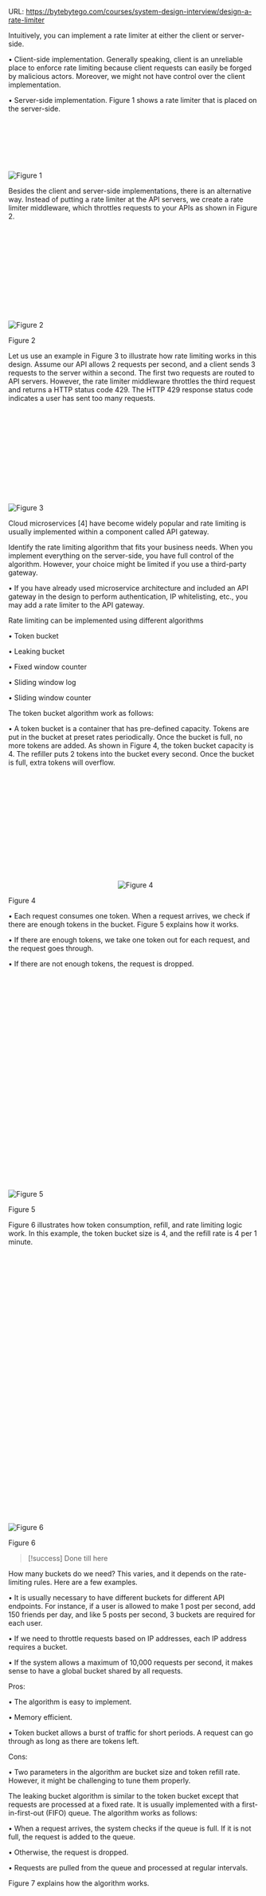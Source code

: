 URL: https://bytebytego.com/courses/system-design-interview/design-a-rate-limiter

Intuitively, you can implement a rate limiter at either the client or server-side.

•   Client-side implementation. Generally speaking, client is an unreliable place to enforce rate limiting because client requests can easily be forged by malicious actors. Moreover, we might not have control over the client implementation.
    
•   Server-side implementation. Figure 1 shows a rate limiter that is placed on the server-side.
    

![](data:image/svg+xml,%3csvg%20xmlns=%27http://www.w3.org/2000/svg%27%20version=%271.1%27%20width=%27500%27%20height=%27103%27/%3e)![Figure 1](https://bytebytego.com/_next/image?url=%2Fimages%2Fcourses%2Fsystem-design-interview%2Fdesign-a-rate-limiter%2Ffigure-4-1-5NU243KC.png&w=1080&q=75)


Besides the client and server-side implementations, there is an alternative way. Instead of putting a rate limiter at the API servers, we create a rate limiter middleware, which throttles requests to your APIs as shown in Figure 2.

![](data:image/svg+xml,%3csvg%20xmlns=%27http://www.w3.org/2000/svg%27%20version=%271.1%27%20width=%27500%27%20height=%27187%27/%3e)![Figure 2](https://bytebytego.com/_next/image?url=%2Fimages%2Fcourses%2Fsystem-design-interview%2Fdesign-a-rate-limiter%2Ffigure-4-2-GC455Q56.png&w=1080&q=75)

Figure 2


Let us use an example in Figure 3 to illustrate how rate limiting works in this design. Assume our API allows 2 requests per second, and a client sends 3 requests to the server within a second. The first two requests are routed to API servers. However, the rate limiter middleware throttles the third request and returns a HTTP status code 429. The HTTP 429 response status code indicates a user has sent too many requests.

![](data:image/svg+xml,%3csvg%20xmlns=%27http://www.w3.org/2000/svg%27%20version=%271.1%27%20width=%27500%27%20height=%27189%27/%3e)![Figure 3](https://bytebytego.com/_next/image?url=%2Fimages%2Fcourses%2Fsystem-design-interview%2Fdesign-a-rate-limiter%2Ffigure-4-3-KLFLUVLJ.png&w=1080&q=75)


Cloud microservices [4] have become widely popular and rate limiting is usually implemented within a component called API gateway.


Identify the rate limiting algorithm that fits your business needs. When you implement everything on the server-side, you have full control of the algorithm. However, your choice might be limited if you use a third-party gateway.


•   If you have already used microservice architecture and included an API gateway in the design to perform authentication, IP whitelisting, etc., you may add a rate limiter to the API gateway.


Rate limiting can be implemented using different algorithms


•   Token bucket
    
•   Leaking bucket
    
•   Fixed window counter
    
•   Sliding window log
    
•   Sliding window counter


The token bucket algorithm work as follows:

•   A token bucket is a container that has pre-defined capacity. Tokens are put in the bucket at preset rates periodically. Once the bucket is full, no more tokens are added. As shown in Figure 4, the token bucket capacity is 4. The refiller puts 2 tokens into the bucket every second. Once the bucket is full, extra tokens will overflow.

![](data:image/svg+xml,%3csvg%20xmlns=%27http://www.w3.org/2000/svg%27%20version=%271.1%27%20width=%27220%27%20height=%27229%27/%3e)![Figure 4](https://bytebytego.com/images/courses/system-design-interview/design-a-rate-limiter/figure-4-4-37HFRAED.svg)

Figure 4

•   Each request consumes one token. When a request arrives, we check if there are enough tokens in the bucket. Figure 5 explains how it works.
    
•   If there are enough tokens, we take one token out for each request, and the request goes through.
    
•   If there are not enough tokens, the request is dropped.
    

![](data:image/svg+xml,%3csvg%20xmlns=%27http://www.w3.org/2000/svg%27%20version=%271.1%27%20width=%27500%27%20height=%27431%27/%3e)![Figure 5](https://bytebytego.com/images/courses/system-design-interview/design-a-rate-limiter/figure-4-5-FGZ35C5S.svg)

Figure 5

Figure 6 illustrates how token consumption, refill, and rate limiting logic work. In this example, the token bucket size is 4, and the refill rate is 4 per 1 minute.

![](data:image/svg+xml,%3csvg%20xmlns=%27http://www.w3.org/2000/svg%27%20version=%271.1%27%20width=%27500%27%20height=%27542%27/%3e)![Figure 6](https://bytebytego.com/images/courses/system-design-interview/design-a-rate-limiter/figure-4-6-STPNU6NF.svg)

Figure 6


> [!success] Done till here

How many buckets do we need? This varies, and it depends on the rate-limiting rules. Here are a few examples.

•   It is usually necessary to have different buckets for different API endpoints. For instance, if a user is allowed to make 1 post per second, add 150 friends per day, and like 5 posts per second, 3 buckets are required for each user.
    
•   If we need to throttle requests based on IP addresses, each IP address requires a bucket.
    
•   If the system allows a maximum of 10,000 requests per second, it makes sense to have a global bucket shared by all requests.


Pros:

•   The algorithm is easy to implement.
    
•   Memory efficient.
    
•   Token bucket allows a burst of traffic for short periods. A request can go through as long as there are tokens left.
    

Cons:

•   Two parameters in the algorithm are bucket size and token refill rate. However, it might be challenging to tune them properly.


The leaking bucket algorithm is similar to the token bucket except that requests are processed at a fixed rate. It is usually implemented with a first-in-first-out (FIFO) queue. The algorithm works as follows:

•   When a request arrives, the system checks if the queue is full. If it is not full, the request is added to the queue.
    
•   Otherwise, the request is dropped.
    
•   Requests are pulled from the queue and processed at regular intervals.
    

Figure 7 explains how the algorithm works.

![](data:image/svg+xml,%3csvg%20xmlns=%27http://www.w3.org/2000/svg%27%20version=%271.1%27%20width=%27650%27%20height=%27202%27/%3e)![Figure 7](https://bytebytego.com/images/courses/system-design-interview/design-a-rate-limiter/figure-4-7-AI26NI2Y.svg)


Leaking bucket algorithm takes the following two parameters:

•   Bucket size: it is equal to the queue size. The queue holds the requests to be processed at a fixed rate.
    
•   Outflow rate: it defines how many requests can be processed at a fixed rate, usually in seconds.


Pros:

•   Memory efficient given the limited queue size.
    
•   Requests are processed at a fixed rate therefore it is suitable for use cases that a stable outflow rate is needed.
    

Cons:

•   A burst of traffic fills up the queue with old requests, and if they are not processed in time, recent requests will be rate limited.
    
•   There are two parameters in the algorithm. It might not be easy to tune them properly.


Fixed window counter algorithm works as follows:

•   The algorithm divides the timeline into fix-sized time windows and assign a counter for each window.
    
•   Each request increments the counter by one.
    
•   Once the counter reaches the pre-defined threshold, new requests are dropped until a new time window starts.


A major problem with this algorithm is that a burst of traffic at the edges of time windows could cause more requests than allowed quota to go through. Consider the following case:

![](data:image/svg+xml,%3csvg%20xmlns=%27http://www.w3.org/2000/svg%27%20version=%271.1%27%20width=%27496%27%20height=%27210%27/%3e)![Figure 9](https://bytebytego.com/images/courses/system-design-interview/design-a-rate-limiter/figure-4-9-52MK6L22.svg)

Figure 9

In Figure 9, the system allows a maximum of 5 requests per minute, and the available quota resets at the human-friendly round minute. As seen, there are five requests between 2:00:00 and 2:01:00 and five more requests between 2:01:00 and 2:02:00. For the one-minute window between 2:00:30 and 2:01:30, 10 requests go through. That is twice as many as allowed requests.


Pros:

•   Memory efficient.
    
•   Easy to understand.
    
•   Resetting available quota at the end of a unit time window fits certain use cases.
    

Cons:

•   Spike in traffic at the edges of a window could cause more requests than the allowed quota to go through.


We explain the algorithm with an example as revealed in Figure 10.

![](data:image/svg+xml,%3csvg%20xmlns=%27http://www.w3.org/2000/svg%27%20version=%271.1%27%20width=%27493%27%20height=%27409%27/%3e)![Figure 10](https://bytebytego.com/images/courses/system-design-interview/design-a-rate-limiter/figure-4-10-AI6H6IIX.svg)

Figure 10

In this example, the rate limiter allows 2 requests per minute. Usually, Linux timestamps are stored in the log. However, human-readable representation of time is used in our example for better readability.

•   The log is empty when a new request arrives at 1:00:01. Thus, the request is allowed.
    
•   A new request arrives at 1:00:30, the timestamp 1:00:30 is inserted into the log. After the insertion, the log size is 2, not larger than the allowed count. Thus, the request is allowed.
    
•   A new request arrives at 1:00:50, and the timestamp is inserted into the log. After the insertion, the log size is 3, larger than the allowed size 2. Therefore, this request is rejected even though the timestamp remains in the log.
    
•   A new request arrives at 1:01:40. Requests in the range [1:00:40,1:01:40) are within the latest time frame, but requests sent before 1:00:40 are outdated. Two outdated timestamps, 1:00:01 and 1:00:30, are removed from the log. After the remove operation, the log size becomes 2; therefore, the request is accepted.

**Note:** Sliding window log algorithm


Pros:

•   Rate limiting implemented by this algorithm is very accurate. In any rolling window, requests will not exceed the rate limit.

Cons:

•   The algorithm consumes a lot of memory because even if a request is rejected, its timestamp might still be stored in memory.


Figure 11 illustrates how this algorithm works.

![](data:image/svg+xml,%3csvg%20xmlns=%27http://www.w3.org/2000/svg%27%20version=%271.1%27%20width=%27600%27%20height=%27352%27/%3e)![Figure 11](https://bytebytego.com/images/courses/system-design-interview/design-a-rate-limiter/figure-4-11-R2MDCFXL.svg)

Figure 11

Assume the rate limiter allows a maximum of 7 requests per minute, and there are 5 requests in the previous minute and 3 in the current minute. For a new request that arrives at a 30% position in the current minute, the number of requests in the rolling window is calculated using the following formula:

•   Requests in current window **+** requests in the previous window ***** overlap percentage of the rolling window and previous window
    
•   Using this formula, we get 3 + 5 * 0.7% = 6.5 request. Depending on the use case, the number can either be rounded up or down. In our example, it is rounded down to 6.
    

Since the rate limiter allows a maximum of 7 requests per minute, the current request can go through. However, the limit will be reached after receiving one more request.

**Note:** Sliding window counter algo


Pros

•   It smooths out spikes in traffic because the rate is based on the average rate of the previous window.
    
•   Memory efficient.
    

Cons

•   It only works for not-so-strict look back window. It is an approximation of the actual rate because it assumes requests in the previous window are evenly distributed. However, this problem may not be as bad as it seems. According to experiments done by Cloudflare [10], only 0.003% of requests are wrongly allowed or rate limited among 400 million requests.


Where shall we store counters? Using the database is not a good idea due to slowness of disk access. In-memory cache is chosen because it is fast and supports time-based expiration strategy. For instance, Redis [11] is a popular option to implement rate limiting. It is an in-memory store that offers two commands: INCR and EXPIRE.

•   INCR: It increases the stored counter by 1.
    
•   EXPIRE: It sets a timeout for the counter. If the timeout expires, the counter is automatically deleted.
    

Figure 12 shows the high-level architecture for rate limiting, and this works as follows:

![](data:image/svg+xml,%3csvg%20xmlns=%27http://www.w3.org/2000/svg%27%20version=%271.1%27%20width=%27550%27%20height=%27217%27/%3e)![Figure 12](https://bytebytego.com/_next/image?url=%2Fimages%2Fcourses%2Fsystem-design-interview%2Fdesign-a-rate-limiter%2Ffigure-4-12-HDGSAAHQ.png&w=1200&q=75)


In case a request is rate limited, APIs return a HTTP response code 429 (too many requests) to the client. Depending on the use cases, we may enqueue the rate-limited requests to be processed later. For example, if some orders are rate limited due to system overload, we may keep those orders to be processed later.


The rate limiter returns the following HTTP headers to clients:

    X-Ratelimit-Remaining: The remaining number of allowed requests within the window.
    
    X-Ratelimit-Limit: It indicates how many calls the client can make per time window.
    
    X-Ratelimit-Retry-After: The number of seconds to wait until you can make a request again without being throttled.
    

When a user has sent too many requests, a 429 too many requests error and *X-Ratelimit-Retry-After* header are returned to the client.


The rate limiter returns the following HTTP headers to clients:

    X-Ratelimit-Remaining: The remaining number of allowed requests within the window.
    
    X-Ratelimit-Limit: It indicates how many calls the client can make per time window.
    
    X-Ratelimit-Retry-After: The number of seconds to wait until you can make a request again without being throttled.
    

When a user has sent too many requests, a 429 too many requests error and *X-Ratelimit-Retry-After* header are returned to the client.


![Figure 13](https://bytebytego.com/_next/image?url=%2Fimages%2Fcourses%2Fsystem-design-interview%2Fdesign-a-rate-limiter%2Ffigure-4-13-G2VF2RCQ.png&w=1920&q=75)

Figure 13

•   Rules are stored on the disk. Workers frequently pull rules from the disk and store them in the cache.
    
•   When a client sends a request to the server, the request is sent to the rate limiter middleware first.
    
•   Rate limiter middleware loads rules from the cache. It fetches counters and last request timestamp from Redis cache. Based on the response, the rate limiter decides:
    
•   if the request is not rate limited, it is forwarded to API servers.
    
•   if the request is rate limited, the rate limiter returns 429 too many requests error to the client. In the meantime, the request is either dropped or forwarded to the queue.


•   Rules are stored on the disk. Workers frequently pull rules from the disk and store them in the cache.
    
•   When a client sends a request to the server, the request is sent to the rate limiter middleware first.
    
•   Rate limiter middleware loads rules from the cache. It fetches counters and last request timestamp from Redis cache. Based on the response, the rate limiter decides:
    
•   if the request is not rate limited, it is forwarded to API servers.
    
•   if the request is rate limited, the rate limiter returns 429 too many requests error to the client. In the meantime, the request is either dropped or forwarded to the queue.


Building a rate limiter that works in a single server environment is not difficult. However, scaling the system to support multiple servers and concurrent threads is a different story. There are two challenges:

•   Race condition
    
•   Synchronization issue


Race conditions can happen in a highly concurrent environment as shown in Figure 14.

![](data:image/svg+xml,%3csvg%20xmlns=%27http://www.w3.org/2000/svg%27%20version=%271.1%27%20width=%27651%27%20height=%27341%27/%3e)![Figure 14](https://bytebytego.com/images/courses/system-design-interview/design-a-rate-limiter/figure-4-14-VGQOSEYS.svg)

Figure 14

Assume the *counter* value in Redis is 3. If two requests concurrently read the *counter* value before either of them writes the value back, each will increment the *counter* by one and write it back without checking the other thread. Both requests (threads) believe they have the correct *counter* value 4. However, the correct *counter* value should be 5.


o support millions of users, one rate limiter server might not be enough to handle the traffic. When multiple rate limiter servers are used, synchronization is required. For example, on the left side of Figure 15, client 1 sends requests to rate limiter 1, and client 2 sends requests to rate limiter 2. As the web tier is stateless, clients can send requests to a different rate limiter as shown on the right side of Figure 15. If no synchronization happens, rate limiter 1 does not contain any data about client 2. Thus, the rate limiter cannot work properly.

![](data:image/svg+xml,%3csvg%20xmlns=%27http://www.w3.org/2000/svg%27%20version=%271.1%27%20width=%27600%27%20height=%27186%27/%3e)![Figure 15](https://bytebytego.com/_next/image?url=%2Fimages%2Fcourses%2Fsystem-design-interview%2Fdesign-a-rate-limiter%2Ffigure-4-15-Q55WVCBS.png&w=1200&q=75)


One possible solution is to use sticky sessions that allow a client to send traffic to the same rate limiter. This solution is not advisable because it is neither scalable nor flexible. A better approach is to use centralized data stores like Redis. The design is shown in Figure 16.

![](data:image/svg+xml,%3csvg%20xmlns=%27http://www.w3.org/2000/svg%27%20version=%271.1%27%20width=%27600%27%20height=%27233%27/%3e)![Figure 16](https://bytebytego.com/_next/image?url=%2Fimages%2Fcourses%2Fsystem-design-interview%2Fdesign-a-rate-limiter%2Ffigure-4-16-JQMOMJUG.png&w=1200&q=75)


Rate limiting at different levels. In this chapter, we only talked about rate limiting at the application level (HTTP: layer 7). It is possible to apply rate limiting at other layers. For example, you can apply rate limiting by IP addresses using Iptables [15] (IP: layer 3). Note: The Open Systems Interconnection model (OSI model) has 7 layers [16]: Layer 1: Physical layer, Layer 2: Data link layer, Layer 3: Network layer, Layer 4: Transport layer, Layer 5: Session layer, Layer 6: Presentation layer, Layer 7: Application layer.


